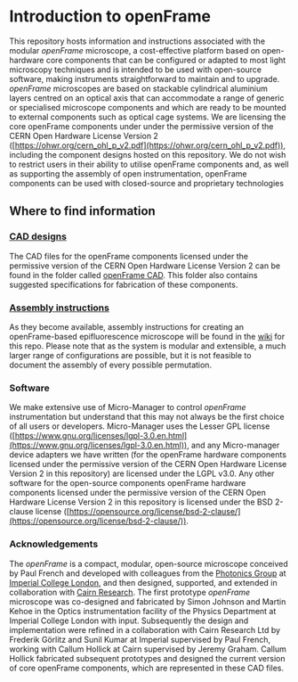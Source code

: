# Introduction to openFrame

This repository hosts information and instructions associated with the modular _openFrame_ microscope, a cost-effective platform based on open-hardware core components that can be configured or adapted to most light microscopy techniques and is intended to be used with open-source software, making instruments straightforward to maintain and to upgrade. _openFrame_ microscopes are based on stackable cylindrical aluminium layers centred on an optical axis that can accommodate a range of generic or specialised microscope components and which are ready to be mounted to external components such as optical cage systems. 
We are licensing the core openFrame components under under the permissive version of the CERN Open Hardware License Version 2 ([https://ohwr.org/cern_ohl_p_v2.pdf](https://ohwr.org/cern_ohl_p_v2.pdf)), including the component designs hosted on this repository. We do not wish to restrict users in their ability to utilise openFrame components and, as well as supporting the assembly of open instrumentation, openFrame components can be used with closed-source and proprietary technologies

## Where to find information

### [CAD designs](https://github.com/ImperialCollegeLondon/openFrame/tree/main/openFrame%20CAD)
The CAD files for the openFrame components licensed under the permissive version of the CERN Open Hardware License Version 2 can be found in the folder called [openFrame CAD](https://github.com/ImperialCollegeLondon/openFrame/tree/main/openFrame%20CAD). This folder also contains suggested specifications for fabrication of these components. 

### [Assembly instructions](https://github.com/ImperialCollegeLondon/openFrame/wiki)
As they become available, assembly instructions for creating an openFrame-based epifluorescence microscope will be found in the [wiki](https://github.com/ImperialCollegeLondon/openFrame/wiki) for this repo. Please note that as the system is modular and extensible, a much larger range of configurations are possible, but it is not feasible to document the assembly of every possible permutation. 

### Software
We make extensive use of Micro-Manager to control _openFrame_ instrumentation but understand that this may not always be the first choice of all users or developers. Micro-Manager uses the Lesser GPL license ([https://www.gnu.org/licenses/lgpl-3.0.en.html](https://www.gnu.org/licenses/lgpl-3.0.en.html)), and any Micro-manager device adapters we have written (for the openFrame hardware components licensed under the permissive version of the CERN Open Hardware License Version 2 in this repository) are licensed under the LGPL v3.0.
Any other software for the open-source components openFrame hardware components licensed under the permissive version of the CERN Open Hardware License Version 2 in this repository is licensed under the BSD 2-clause license ([https://opensource.org/license/bsd-2-clause/](https://opensource.org/license/bsd-2-clause/)). 

### Acknowledgements
The _openFrame_ is a compact, modular, open-source microscope conceived by Paul French and developed with colleagues from the [Photonics Group](https://www.imperial.ac.uk/photonics/) at [Imperial College London](https://www.imperial.ac.uk/), and then designed, supported, and extended in collaboration with [Cairn Research](https://www.cairn-research.co.uk/). The first prototype _openFrame_ microscope was co-designed and fabricated by Simon Johnson and Martin Kehoe in the Optics instrumentation facility of the Physics Department at Imperial College London with input. Subsequently the design and implementation were refined in a collaboration with Cairn Research Ltd by Frederik Görlitz and Sunil Kumar at Imperial supervised by Paul French, working with Callum Hollick at Cairn supervised by Jeremy Graham. Callum Hollick fabricated subsequent prototypes and designed the current version of core openFrame components, which are represented in these CAD files. 
